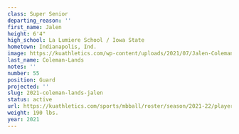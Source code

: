 ```yaml
---
class: Super Senior
departing_reason: ''
first_name: Jalen
height: 6'4"
high_school: La Lumiere School / Iowa State
hometown: Indianapolis, Ind.
image: https://kuathletics.com/wp-content/uploads/2021/07/Jalen-Coleman-Lands-55-600x500.jpg
last_name: Coleman-Lands
notes: ''
number: 55
position: Guard
projected: ''
slug: 2021-coleman-lands-jalen
status: active
url: https://kuathletics.com/sports/mbball/roster/season/2021-22/player/jalen-coleman-lands/
weight: 190 lbs.
year: 2021
---
```

